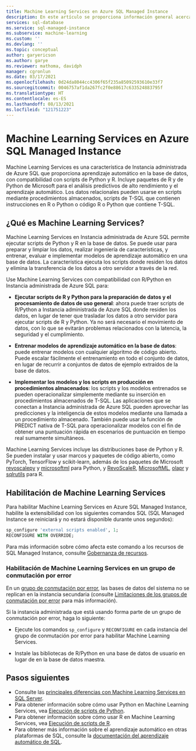 ```yaml
---
title: Machine Learning Services en Azure SQL Managed Instance
description: En este artículo se proporciona información general acerca de Machine Learning Services en Instancia administrada de Azure SQL.
services: sql-database
ms.service: sql-managed-instance
ms.subservice: machine-learning
ms.custom: ''
ms.devlang: ''
ms.topic: conceptual
author: garyericson
ms.author: garye
ms.reviewer: mathoma, davidph
manager: cgronlun
ms.date: 03/17/2021
ms.openlocfilehash: 0d24da8044cc4306f65f235a85092593610e33f7
ms.sourcegitcommit: 0046757af1da267fc2f0e88617c633524883795f
ms.translationtype: HT
ms.contentlocale: es-ES
ms.lasthandoff: 08/13/2021
ms.locfileid: "121751223"
---
```

# <a name="machine-learning-services-in-azure-sql-managed-instance"></a>Machine Learning Services en Azure SQL Managed Instance

Machine Learning Services es una característica de Instancia administrada de Azure SQL que proporciona aprendizaje automático en la base de datos, con compatibilidad con scripts de Python y R. Incluye paquetes de R y de Python de Microsoft para el análisis predictivos de alto rendimiento y el aprendizaje automático. Los datos relacionales pueden usarse en scripts mediante procedimientos almacenados, scripts de T-SQL que contienen instrucciones en R o Python o código R o Python que contiene T-SQL.

## <a name="what-is-machine-learning-services"></a>¿Qué es Machine Learning Services?

Machine Learning Services en Instancia administrada de Azure SQL permite ejecutar scripts de Python y R en la base de datos. Se puede usar para preparar y limpiar los datos, realizar ingeniería de características, y entrenar, evaluar e implementar modelos de aprendizaje automático en una base de datos. La característica ejecuta los scripts donde residen los datos y elimina la transferencia de los datos a otro servidor a través de la red.

Use Machine Learning Services con compatibilidad con R/Python en Instancia administrada de Azure SQL para:

- **Ejecutar scripts de R y Python para la preparación de datos y el procesamiento de datos de uso general**: ahora puede traer scripts de R/Python a Instancia administrada de Azure SQL donde residen los datos, en lugar de tener que trasladar los datos a otro servidor para ejecutar scripts de R y Python. Ya no será necesario el movimiento de datos, con lo que se evitarán problemas relacionados con la latencia, la seguridad y el cumplimiento.

- **Entrenar modelos de aprendizaje automático en la base de datos**: puede entrenar modelos con cualquier algoritmo de código abierto. Puede escalar fácilmente el entrenamiento en todo el conjunto de datos, en lugar de recurrir a conjuntos de datos de ejemplo extraídos de la base de datos.

- **Implementar los modelos y los scripts en producción en procedimientos almacenados**: los scripts y los modelos entrenados se pueden operacionalizar simplemente mediante su inserción en procedimientos almacenados de T-SQL. Las aplicaciones que se conectan a Instancia administrada de Azure SQL pueden aprovechar las predicciones y la inteligencia de estos modelos mediante una llamada a un procedimiento almacenado. También puede usar la función de PREDICT nativa de T-SQL para operacionalizar modelos con el fin de obtener una puntuación rápida en escenarios de puntuación en tiempo real sumamente simultáneos.

Machine Learning Services incluye las distribuciones base de Python y R. Se pueden instalar y usar marcos y paquetes de código abierto, como PyTorch, TensorFlow y scikit-learn, además de los paquetes de Microsoft [revoscalepy](/sql/machine-learning/python/ref-py-revoscalepy) y [microsoftml](/sql/machine-learning/python/ref-py-microsoftml) para Python, y [RevoScaleR](/sql/machine-learning/r/ref-r-revoscaler), [MicrosoftML](/sql/machine-learning/r/ref-r-microsoftml), [olapr](/sql/machine-learning/r/ref-r-olapr) y [sqlrutils](/sql/machine-learning/r/ref-r-sqlrutils) para R.

## <a name="how-to-enable-machine-learning-services"></a>Habilitación de Machine Learning Services

Para habilitar Machine Learning Services en Azure SQL Managed Instance, habilite la extensibilidad con los siguientes comandos SQL (SQL Managed Instance se reiniciará y no estará disponible durante unos segundos):

```sql
sp_configure 'external scripts enabled', 1;
RECONFIGURE WITH OVERRIDE;
```

Para más información sobre cómo afecta este comando a los recursos de SQL Managed Instance, consulte [Gobernanza de recursos](machine-learning-services-differences.md#resource-governance).

### <a name="enable-machine-learning-services-in-a-failover-group"></a>Habilitación de Machine Learning Services en un grupo de conmutación por error

En un [grupo de conmutación por error](failover-group-add-instance-tutorial.md), las bases de datos del sistema no se replican en la instancia secundaria (consulte [Limitaciones de los grupos de conmutación por error](../database/auto-failover-group-overview.md#limitations-of-failover-groups) para más información).

Si la instancia administrada que está usando forma parte de un grupo de conmutación por error, haga lo siguiente:

- Ejecute los comandos `sp_configure` y `RECONFIGURE` en cada instancia del grupo de conmutación por error para habilitar Machine Learning Services.

- Instale las bibliotecas de R/Python en una base de datos de usuario en lugar de en la base de datos maestra.

## <a name="next-steps"></a>Pasos siguientes

- Consulte las [principales diferencias con Machine Learning Services en SQL Server](machine-learning-services-differences.md).
- Para obtener información sobre cómo usar Python en Machine Learning Services, vea [Ejecución de scripts de Python](/sql/machine-learning/tutorials/quickstart-python-create-script?context=/azure/azure-sql/managed-instance/context/ml-context&view=azuresqldb-mi-current&preserve-view=true).
- Para obtener información sobre cómo usar R en Machine Learning Services, vea [Ejecución de scripts de R](/sql/machine-learning/tutorials/quickstart-r-create-script?context=/azure/azure-sql/managed-instance/context/ml-context&view=azuresqldb-mi-current&preserve-view=true).
- Para obtener más información sobre el aprendizaje automático en otras plataformas de SQL, consulte la [documentación del aprendizaje automático de SQL](/sql/machine-learning/index).
